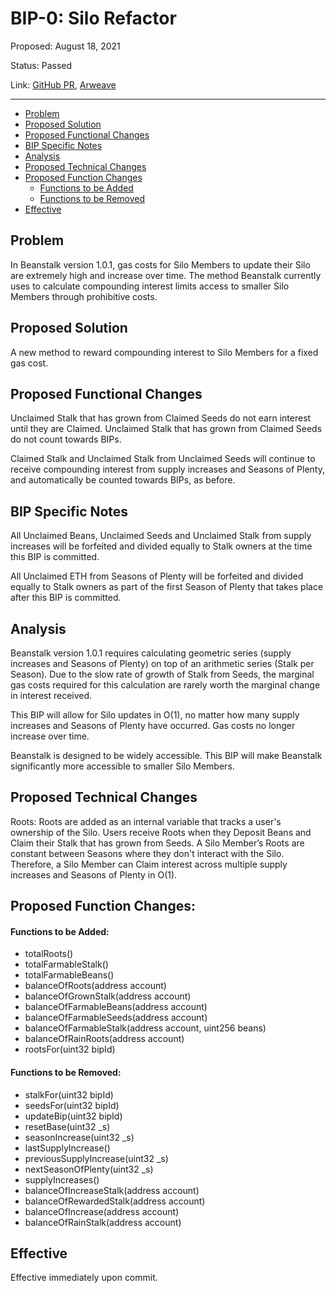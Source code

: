 ﻿# BIP-0: Silo Refactor

Proposed: August 18, 2021

Status: Passed

Link: [GitHub PR](https://github.com/BeanstalkFarms/Beanstalk/pull/1), [Arweave](https://arweave.net/cBvmRC2xNv9pWvT_e-0xkhTIpZc6PPtNqPNzO3c2H5I)

---

 - [Problem](#problem)
 - [Proposed Solution](#proposed-solution)
 - [Proposed Functional Changes](#proposed-functional-changes)
 - [BIP Specific Notes](#bip-specific-notes)
 - [Analysis](#analysis)
 - [Proposed Technical Changes](#proposed-technical-changes)
 - [Proposed Function Changes](#proposed-function-changes)
	 - [Functions to be Added](#functions-to-be-added)
	 - [Functions to be Removed](#functions-to-be-removed)
 - [Effective](#effective)

## Problem

In Beanstalk version 1.0.1, gas costs for Silo Members to update their Silo are extremely high and increase over time. The method Beanstalk currently uses to calculate compounding interest limits access to smaller Silo Members through prohibitive costs.

## Proposed Solution

A new method to reward compounding interest to Silo Members for a fixed gas cost.

## Proposed Functional Changes

Unclaimed Stalk that has grown from Claimed Seeds do not earn interest until they are Claimed. Unclaimed Stalk that has grown from Claimed Seeds do not count towards BIPs.

Claimed Stalk and Unclaimed Stalk from Unclaimed Seeds will continue to receive compounding interest from supply increases and Seasons of Plenty, and automatically be counted towards BIPs, as before.

## BIP Specific Notes

All Unclaimed Beans, Unclaimed Seeds and Unclaimed Stalk from supply increases will be forfeited and divided equally to Stalk owners at the time this BIP is committed.

All Unclaimed ETH from Seasons of Plenty will be forfeited and divided equally to Stalk owners as part of the first Season of Plenty that takes place after this BIP is committed.

## Analysis

Beanstalk version 1.0.1 requires calculating geometric series (supply increases and Seasons of Plenty) on top of an arithmetic series (Stalk per Season). Due to the slow rate of growth of Stalk from Seeds, the marginal gas costs required for this calculation are rarely worth the marginal change in interest received.

This BIP will allow for Silo updates in O(1), no matter how many supply increases and Seasons of Plenty have occurred. Gas costs no longer increase over time.

Beanstalk is designed to be widely accessible. This BIP will make Beanstalk significantly more accessible to smaller Silo Members.

## Proposed Technical Changes

Roots: Roots are added as an internal variable that tracks a user's ownership of the Silo. Users receive Roots when they Deposit Beans and Claim their Stalk that has grown from Seeds. A Silo Member’s Roots are constant between Seasons where they don't interact with the Silo. Therefore, a Silo Member can Claim interest across multiple supply increases and Seasons of Plenty in O(1).

## Proposed Function Changes:

#### Functions to be Added:

- totalRoots()  
- totalFarmableStalk()  
- totalFarmableBeans()  
- balanceOfRoots(address account)  
- balanceOfGrownStalk(address account)  
- balanceOfFarmableBeans(address account)  
- balanceOfFarmableSeeds(address account)  
- balanceOfFarmableStalk(address account, uint256 beans)  
- balanceOfRainRoots(address account)  
- rootsFor(uint32 bipId)

#### Functions to be Removed:

- stalkFor(uint32 bipId)  
- seedsFor(uint32 bipId)  
- updateBip(uint32 bipId)  
- resetBase(uint32 _s)  
- seasonIncrease(uint32 _s)  
- lastSupplyIncrease()  
- previousSupplyIncrease(uint32 _s)  
- nextSeasonOfPlenty(uint32 _s)  
- supplyIncreases()  
- balanceOfIncreaseStalk(address account)  
- balanceOfRewardedStalk(address account)  
- balanceOfIncrease(address account)  
- balanceOfRainStalk(address account)

## Effective

Effective immediately upon commit.
